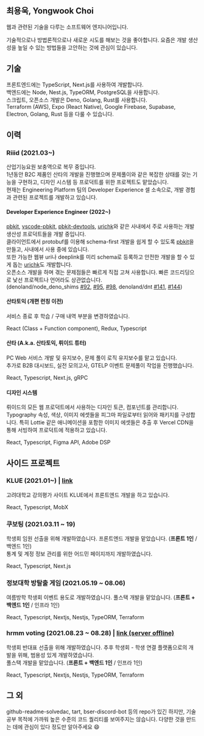## 최용욱, Yongwook Choi

웹과 관련된 기술을 다루는 소프트웨어 엔지니어입니다.  

기술적으로나 방법론적으로나 새로운 시도를 해보는 것을 좋아합니다.
요즘은 개발 생산성을 높일 수 있는 방법들을 고안하는 것에 관심이 있습니다.

## 기술

프론트엔드에는 TypeScript, Next.js를 사용하여 개발합니다.  
백엔드에는 Node, Nest.js, TypeORM, PostgreSQL을 사용합니다.  
스크립트, 오픈소스 개발은 Deno, Golang, Rust를 사용합니다.  
Terraform (AWS), Expo (React Native), Google Firebase, Supabase, Electron, Golang, Rust 등을 다룰 수 있습니다.

## 이력

### Riiid (2021.03~)

산업기능요원 보충역으로 복무 중입니다.  
1년동안 B2C 제품인 산타의 개발을 진행했으며 문제풀이와 같은 복잡한 상태를 갖는 기능을 구현하고, 디자인 시스템 등 프로덕트를 위한 프로젝트도 맡았습니다.  
현재는 Engineering Platform 팀의 Developer Experience 셀 소속으로, 개발 경험과 관련된 프로젝트를 개발하고 있습니다.

#### Developer Experience Engineer (2022~)

[pbkit](https://github.com/pbkit/pbkit), [vscode-pbkit](https://github.com/pbkit/vscode-pbkit), [pbkit-devtools](https://github.com/pbkit/pbkit-devtools), [urichk](https://github.com/riiid/urichk)와 같은 사내에서 주로 사용하는 개발 생산성 프로덕트들을 개발 중입니다.  
클라이언트에서 protobuf를 이용해 schema-first 개발을 쉽게 할 수 있도록 [pbkit](https://github.com/pbkit)을 만들고, 사내에서 사용 중에 있습니다.  
또한 가능한 웹뷰 uri나 deeplink를 미리 schema로 등록하고 안전한 개발을 할 수 있게 돕는 [urichk](https://github.com/riiid/urichk)도 개발합니다.  
오픈소스 개발을 하며 겪는 문제점들은 빠르게 직접 고쳐 사용합니다. 빠른 코드리딩으로 낯선 프로젝트나 언어라도 상관없습니다.  
(denoland/node_deno_shims [#92](https://github.com/denoland/node_deno_shims/pull/92), [#95](https://github.com/denoland/node_deno_shims/pull/95), [#98](https://github.com/denoland/node_deno_shims/pull/98), denoland/dnt [#141](https://github.com/denoland/dnt/pull/141), [#144](https://github.com/denoland/dnt/pull/144))

#### 산타토익 (개편 런칭 이전)  

서비스 종료 후 학습 / 구매 내역 부분을 변경하였습니다.

React (Class + Function component), Redux, Typescript

#### 산타 (A.k.a. 산타토익, 뤼이드 튜터)

PC Web 서비스 개발 및 유지보수, 문제 풀이 로직 유지보수를 맡고 있습니다.  
추가로 B2B 대시보드, 실전 모의고사, GTELP 이벤트 문제풀이 작업을 진행했습니다.

React, Typescript, Next.js, gRPC

#### 디자인 시스템

뤼이드의 모든 웹 프로덕트에서 사용하는 디자인 토큰, 컴포넌트를 관리합니다.  
Typography 속성, 색상, 이미지 에셋들을 피그마 파일로부터 읽어와 패키지를 구성합니다.
특히 Lottie 같은 애니메이션을 포함한 이미지 에셋들은 추출 후 Vercel CDN을 통해 서빙하여 프로덕트에 적용하고 있습니다.

React, Typescript, Figma API, Adobe DSP

## 사이드 프로젝트

### KLUE (2021.01~) | [link](https://klue.kr)

고려대학교 강의평가 사이트 KLUE에서 프론트엔드 개발을 하고 있습니다.

React, Typescript, MobX

### 쿠보팅 (2021.03.11 ~ 19)

학생회 임원 선출을 위해 개발하였습니다. 프론트엔드 개발을 맡았습니다. (**프론트 1인** / 백엔드 1인)  
통계 및 계정 정보 관리를 위한 어드민 페이지까지 개발하였습니다.

React, Typescript, Next.js

### 정보대학 방탈출 게임 (2021.05.19 ~ 08.06)

여름방학 학생회 이벤트 용도로 개발하였습니다. 풀스택 개발을 맡았습니다. (**프론트 + 백엔드 1인** / 인프라 1인)

React, Typescript, Nextjs, Nestjs, TypeORM, Terraform

### hrmm voting (2021.08.23 ~ 08.28) | [link (server offline)](https://hrmm.xyz)

학생회 반대표 선출을 위해 개발하였습니다. 추후 학생회 - 학생 연결 플랫폼으로의 개발을 위해, 범용성 있게 개발하였습니다.  
풀스택 개발을 맡았습니다. (**프론트 + 백엔드 1인** / 인프라 1인)

React, Typescript, Nextjs, Nestjs, TypeORM, Terraform

## 그 외

github-readme-solvedac, tart, bser-discord-bot 등의 repo가 있긴 하지만, 기술 공부 목적에 가까워 높은 수준의 코드 퀄리티를 보여주지는 않습니다. 다양한 것을 만드는 데에 관심이 있다 정도만 알아주세요 :smile:
